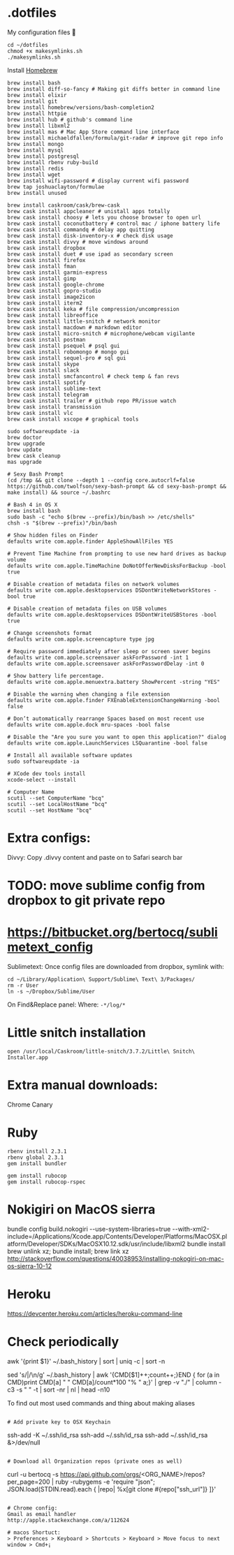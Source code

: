 # .dotfiles

My configuration files 📝

```
cd ~/dotfiles
chmod +x makesymlinks.sh
./makesymlinks.sh
```

Install [Homebrew](https://brew.sh/)
```
brew install bash
brew install diff-so-fancy # Making git diffs better in command line
brew install elixir
brew install git
brew install homebrew/versions/bash-completion2
brew install httpie
brew install hub # github's command line
brew install libxml2
brew install mas # Mac App Store command line interface
brew install michaeldfallen/formula/git-radar # improve git repo info
brew install mongo
brew install mysql
brew install postgresql
brew install rbenv ruby-build
brew install redis
brew install wget
brew install wifi-password # display current wifi password
brew tap joshuaclayton/formulae
brew install unused

brew install caskroom/cask/brew-cask
brew cask install appcleaner # unistall apps totally
brew cask install choosy # lets you choose browser to open url
brew cask install coconutbattery # control mac / iphone battery life
brew cask install commandq # delay app quitting
brew cask install disk-inventory-x # check disk usage
brew cask install divvy # move windows around
brew cask install dropbox
brew cask install duet # use ipad as secondary screen
brew cask install firefox
brew cask install fman
brew cask install garmin-express
brew cask install gimp
brew cask install google-chrome
brew cask install gopro-studio
brew cask install image2icon
brew cask install iterm2
brew cask install keka # file compression/uncompression
brew cask install libreoffice
brew cask install little-snitch # network monitor
brew cask install macdown # markdown editor
brew cask install micro-snitch # microphone/webcam vigilante
brew cask install postman
brew cask install psequel # psql gui
brew cask install robomongo # mongo gui
brew cask install sequel-pro # sql gui
brew cask install skype
brew cask install slack
brew cask install smcfancontrol # check temp & fan revs
brew cask install spotify
brew cask install sublime-text
brew cask install telegram
brew cask install trailer # github repo PR/issue watch
brew cask install transmission
brew cask install vlc
brew cask install xscope # graphical tools

sudo softwareupdate -ia
brew doctor
brew upgrade
brew update
brew cask cleanup
mas upgrade
```

``` 
# Sexy Bash Prompt
(cd /tmp && git clone --depth 1 --config core.autocrlf=false https://github.com/twolfson/sexy-bash-prompt && cd sexy-bash-prompt && make install) && source ~/.bashrc

# Bash 4 in OS X
brew install bash
sudo bash -c "echo $(brew --prefix)/bin/bash >> /etc/shells"
chsh -s "$(brew --prefix)"/bin/bash

# Show hidden files on Finder
defaults write com.apple.finder AppleShowAllFiles YES

# Prevent Time Machine from prompting to use new hard drives as backup volume
defaults write com.apple.TimeMachine DoNotOfferNewDisksForBackup -bool true

# Disable creation of metadata files on network volumes
defaults write com.apple.desktopservices DSDontWriteNetworkStores -bool true

# Disable creation of metadata files on USB volumes
defaults write com.apple.desktopservices DSDontWriteUSBStores -bool true

# Change screenshots format
defaults write com.apple.screencapture type jpg

# Require password immediately after sleep or screen saver begins
defaults write com.apple.screensaver askForPassword -int 1
defaults write com.apple.screensaver askForPasswordDelay -int 0

# Show battery life percentage.
defaults write com.apple.menuextra.battery ShowPercent -string "YES"

# Disable the warning when changing a file extension
defaults write com.apple.finder FXEnableExtensionChangeWarning -bool false

# Don’t automatically rearrange Spaces based on most recent use
defaults write com.apple.dock mru-spaces -bool false

# Disable the "Are you sure you want to open this application?" dialog
defaults write com.apple.LaunchServices LSQuarantine -bool false

# Install all available software updates
sudo softwareupdate -ia

# XCode dev tools install
xcode-select --install

# Computer Name
scutil --set ComputerName "bcq"
scutil --set LocalHostName "bcq"
scutil --set HostName "bcq"
```

# Extra configs:

Divvy: Copy .divvy content and paste on to Safari search bar

# TODO: move sublime config from dropbox to git private repo
# https://bitbucket.org/bertocq/sublimetext_config
Sublimetext: Once config files are downloaded from dropbox, symlink with:
```
cd ~/Library/Application\ Support/Sublime\ Text\ 3/Packages/
rm -r User
ln -s ~/Dropbox/Sublime/User
```
On Find&Replace panel:
Where: `-*/log/*`

# Little snitch installation
```
open /usr/local/Caskroom/little-snitch/3.7.2/Little\ Snitch\ Installer.app
```

# Extra manual downloads:
Chrome Canary

# Ruby
```
rbenv install 2.3.1
rbenv global 2.3.1
gem install bundler
```

```
gem install rubocop
gem install rubocop-rspec
```

# Nokigiri on MacOS sierra
bundle config build.nokogiri --use-system-libraries=true --with-xml2-include=/Applications/Xcode.app/Contents/Developer/Platforms/MacOSX.platform/Developer/SDKs/MacOSX10.12.sdk/usr/include/libxml2
bundle install
brew unlink xz; bundle install; brew link xz
http://stackoverflow.com/questions/40038953/installing-nokogiri-on-mac-os-sierra-10-12

# Heroku 
https://devcenter.heroku.com/articles/heroku-command-line

# Check periodically 
awk '{print $1}' ~/.bash_history | sort | uniq -c | sort -n

sed 's/|/\n/g' ~/.bash_history | awk '{CMD[$1]++;count++;}END { for (a in CMD)print CMD[a] " " CMD[a]/count*100 "% " a;}' | grep -v "./" | column -c3 -s " " -t | sort -nr | nl |  head -n10

To find out most used commands and thing about making aliases
```

# Add private key to OSX Keychain
```
ssh-add -K ~/.ssh/id_rsa
ssh-add ~/.ssh/id_rsa
ssh-add ~/.ssh/id_rsa &>/dev/null
```

# Download all Organization repos (private ones as well)
```
curl -u bertocq -s https://api.github.com/orgs/<ORG_NAME>/repos?per_page=200 | ruby -rubygems -e 'require "json"; JSON.load(STDIN.read).each { |repo| %x[git clone #{repo["ssh_url"]} ]}'
```

# Chrome config: 
Gmail as email handler
http://apple.stackexchange.com/a/112624

# macos Shortuct:
> Preferences > Keyboard > Shortcuts > Keyboard > Move focus to next window > Cmd+¡
